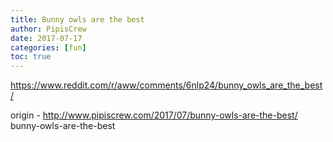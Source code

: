 ```yaml
---
title: Bunny owls are the best
author: PipisCrew
date: 2017-07-17
categories: [fun]
toc: true
---
```


https://www.reddit.com/r/aww/comments/6nlp24/bunny_owls_are_the_best/

origin - http://www.pipiscrew.com/2017/07/bunny-owls-are-the-best/ bunny-owls-are-the-best